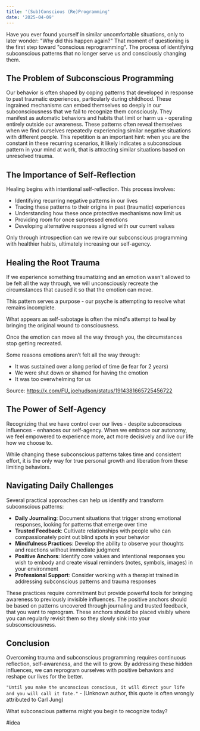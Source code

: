 ```yaml
---
title: '(Sub)Conscious (Re)Programming'
date: '2025-04-09'
---
```

Have you ever found yourself in similar uncomfortable situations, only to later wonder: "Why did this happen again?" That moment of questioning is the first step toward "conscious reprogramming". The process of identifying subconscious patterns that no longer serve us and consciously changing them.

## The Problem of Subconscious Programming

Our behavior is often shaped by coping patterns that developed in response to past traumatic experiences, particularly during childhood. These ingrained mechanisms can embed themselves so deeply in our subconsciousness that we fail to recognize them consciously. They manifest as automatic behaviors and habits that limit or harm us - operating entirely outside our awareness.
These patterns often reveal themselves when we find ourselves repeatedly experiencing similar negative situations with different people. This repetition is an important hint: when you are the constant in these recurring scenarios, it likely indicates a subconscious pattern in your mind at work, that is attracting similar situations based on unresolved trauma.

## The Importance of Self-Reflection

Healing begins with intentional self-reflection. This process involves:

- Identifying recurring negative patterns in our lives
- Tracing these patterns to their origins in past (traumatic) experiences
- Understanding how these once protective mechanisms now limit us
- Providing room for once surpressed emotions
- Developing alternative responses aligned with our current values

Only through introspection can we rewire our subconscious programming with healthier habits, ultimately increasing our self-agency.

## Healing the Root Trauma

If we experience something traumatizing and an emotion wasn't allowed to be felt all the way through, we will unconsciously recreate the circumstances that caused it so that the emotion can move.

This pattern serves a purpose - our psyche is attempting to resolve what remains incomplete.

What appears as self-sabotage is often the mind's attempt to heal by bringing the original wound to consciousness.

Once the emotion can move all the way through you, the circumstances stop getting recreated.

Some reasons emotions aren’t felt all the way through:

- It was sustained over a long period of time (ie fear for 2 years)
- We were shut down or shamed for having the emotion
- It was too overwhelming for us

Source: <https://x.com/FU_joehudson/status/1914381665725456722>

## The Power of Self-Agency

Recognizing that we have control over our lives - despite subconscious influences - enhances our self-agency. When we embrace our autonomy, we feel empowered to experience more, act more decisively and live our life how we choose to.

While changing these subconscious patterns takes time and consistent effort, it is the only way for true personal growth and liberation from these limiting behaviors.

## Navigating Daily Challenges

Several practical approaches can help us identify and transform subconscious patterns:

- **Daily Journaling**: Document situations that trigger strong emotional responses, looking for patterns that emerge over time
- **Trusted Feedback**: Cultivate relationships with people who can compassionately point out blind spots in your behavior
- **Mindfulness Practices**: Develop the ability to observe your thoughts and reactions without immediate judgment
- **Positive Anchors**: Identify core values and intentional responses you wish to embody and create visual reminders (notes, symbols, images) in your environment
- **Professional Support**: Consider working with a therapist trained in addressing subconscious patterns and trauma responses

These practices require commitment but provide powerful tools for bringing awareness to previously invisible influences. The positive anchors should be based on patterns uncovered through journaling and trusted feedback, that you want to reprogram. These anchors should be placed visibly where you can regularly revisit them so they slowly sink into your subsconsciousness.

## Conclusion

Overcoming trauma and subconscious programming requires continuous reflection, self-awareness, and the will to grow. By addressing these hidden influences, we can reprogram ourselves with positive behaviors and reshape our lives for the better.

```"Until you make the unconscious conscious, it will direct your life and you will call it fate."``` - (Unknown author, this quote is often wrongly attributed to Carl Jung)

What subconscious patterns might you begin to recognize today?

#idea
